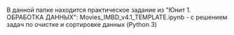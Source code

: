 В данной папке находится практическое задание из "Юнит 1. ОБРАБОТКА ДАННЫХ": Movies_IMBD_v4.1_TEMPLATE.ipynb - с решением задач по очистке и сортировке данных (Python 3)

